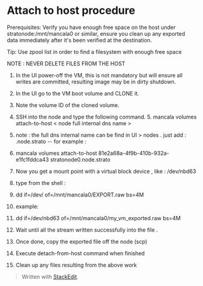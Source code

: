 
# Attach to host procedure
Prerequisites: Verify you have enough free space on the host under stratonode:/mnt/mancala0 or similar, ensure you clean up any exported data immediately after it's been verified at the destination.

Tip: Use zpool list in order to find a filesystem with enough free space

NOTE : NEVER DELETE FILES FROM THE HOST

 1. In the UI power-off the VM, this is not mandatory but will ensure
    all writes are committed, resulting image may be in dirty shutdown.

 2. In the UI go to the VM boot volume and CLONE it.

 3. Note the volume ID of the cloned volume.

 4. SSH into the node and type the following command.
	 5. mancala volumes attach-to-host <volume-id > < node full internal dns name >

 5.   note : the full dns internal name can be find in UI > nodes . just add : <node-name>.node.strato
--   for example :

 5.   mancala volumes attach-to-host 81e2a68a-4f9b-410b-932a-e1fc1fddca43 stratonode0.node.strato

 6.   Now you get a mount point with a virtual block device , like : /dev/nbd63

 7. type from the shell :
 8.   dd if=/dev/<mount point> of=/mnt/mancala0/EXPORT.raw bs=4M
 9.   example:
 10.   dd if=/dev/nbd63 of=/mnt/mancala0/my_vm_exported.raw bs=4M
    

 11.   Wait until all the stream written successfully into the file .
    

 12. Once done, copy the exported file off the node (scp)

 13. Execute detach-from-host command when finished

  

9. Clean up any files resulting from the above work

> Written with [StackEdit](https://stackedit.io/).
<!--stackedit_data:
eyJoaXN0b3J5IjpbMTg4NjE4NDA1MCw2NDA2OTA3MzAsLTgwOD
czMjA0NSwxODAxODA1NTg3XX0=
-->